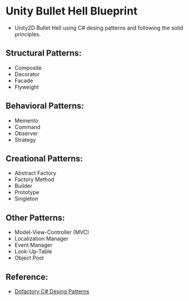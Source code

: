 # Unity Bullet Hell Blueprint

- Unity2D Bullet Hell using C# desing patterns and following the solid principles.

## Structural Patterns:
- Composite
- Decorator
- Facade
- Flyweight

## Behavioral Patterns:
- Memento
- Command
- Observer
- Strategy

## Creational Patterns:
- Abstract Factory
- Factory Method
- Builder
- Prototype
- Singleton

## Other Patterns:
- Model-View-Controller (MVC)
- Localization Manager
- Event Manager
- Look-Up-Table
- Object Pool

## Reference:
- [Dofactory C# Desing Patterns](https://dofactory.com/net/design-patterns)
